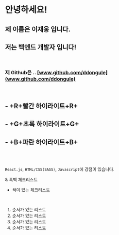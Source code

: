 <br />

# 안녕하세요!

## 제 이름은 **이재웅** 입니다.

## **저는 백엔드 개발자 입니다!**

<br />

### 제 Github은 .. [www.github.com/ddongule](www.github.com/ddongule)

<br />

## - +R+빨간 하이라이트+R+

## - +G+초록 하이라이트+G+

## - +B+파란 하이라이트+B+

<br /><br />

`React.js`, `HTML/CSS(SASS)`, `Javascript`에 강점이 있습니다.

& 흑백 체크리스트

- 색이 있는 체크리스트

<br />

1. 순서가 있는 리스트
2. 순서가 있는 리스트
3. 순서가 있는 리스트
4. 순서가 있는 리스트

<br />
<br />
